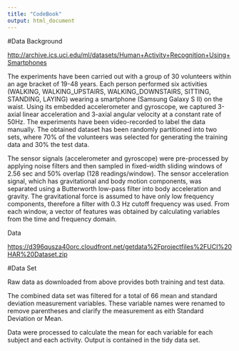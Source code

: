 ```yaml
---
title: "CodeBook"
output: html_document
---
```


#Data Background

http://archive.ics.uci.edu/ml/datasets/Human+Activity+Recognition+Using+Smartphones

The experiments have been carried out with a group of 30 volunteers within an age bracket of 19-48 years. Each person performed six activities (WALKING, WALKING_UPSTAIRS, WALKING_DOWNSTAIRS, SITTING, STANDING, LAYING) wearing a smartphone (Samsung Galaxy S II) on the waist. Using its embedded accelerometer and gyroscope, we captured 3-axial linear acceleration and 3-axial angular velocity at a constant rate of 50Hz. The experiments have been video-recorded to label the data manually. The obtained dataset has been randomly partitioned into two sets, where 70% of the volunteers was selected for generating the training data and 30% the test data. 

The sensor signals (accelerometer and gyroscope) were pre-processed by applying noise filters and then sampled in fixed-width sliding windows of 2.56 sec and 50% overlap (128 readings/window). The sensor acceleration signal, which has gravitational and body motion components, was separated using a Butterworth low-pass filter into body acceleration and gravity. The gravitational force is assumed to have only low frequency components, therefore a filter with 0.3 Hz cutoff frequency was used. From each window, a vector of features was obtained by calculating variables from the time and frequency domain.

Data 

https://d396qusza40orc.cloudfront.net/getdata%2Fprojectfiles%2FUCI%20HAR%20Dataset.zip 

#Data Set

Raw data as downloaded from above provides both training and test data.

The combined data set was filtered for a total of 66 mean and standard deviation measurement variables.  These variable names were renamed to remove parentheses and clarify the measurement as eith Standard Deviation or Mean.

Data were processed to calculate the mean for each variable for each subject and each activity.  Output is contained in the tidy data set.